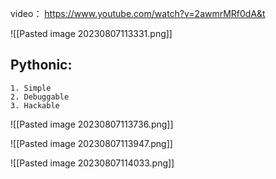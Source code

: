 
video： https://www.youtube.com/watch?v=2awmrMRf0dA&t

![[Pasted image 20230807113331.png]]
## Pythonic:
	1. Simple
	2. Debuggable
	3. Hackable

![[Pasted image 20230807113736.png]]

![[Pasted image 20230807113947.png]]

![[Pasted image 20230807114033.png]]